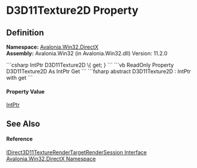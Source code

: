 # D3D11Texture2D Property




## Definition
**Namespace:** <a href="N_Avalonia_Win32_DirectX">Avalonia.Win32.DirectX</a>  
**Assembly:** Avalonia.Win32 (in Avalonia.Win32.dll) Version: 11.2.0

<Tabs groupId="api-code-preview">
<TabItem value="csharp" label="C#">
```csharp
IntPtr D3D11Texture2D \{ get; }
```
</TabItem>
<TabItem value="vb" label="VB">
```vb
ReadOnly Property D3D11Texture2D As IntPtr
	Get
```
</TabItem>
<TabItem value="fsharp" label="F#">
```fsharp
abstract D3D11Texture2D : IntPtr with get
```
</TabItem>
</Tabs>



#### Property Value
<a href="https://learn.microsoft.com/dotnet/api/system.intptr" target="_blank" rel="noopener noreferrer">IntPtr</a>

## See Also


#### Reference
<a href="T_Avalonia_Win32_DirectX_IDirect3D11TextureRenderTargetRenderSession">IDirect3D11TextureRenderTargetRenderSession Interface</a>  
<a href="N_Avalonia_Win32_DirectX">Avalonia.Win32.DirectX Namespace</a>  
